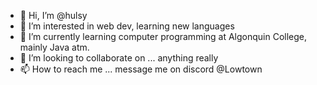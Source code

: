 - 👋 Hi, I’m @hulsy
- 👀 I’m interested in web dev, learning new languages
- 🌱 I’m currently learning computer programming at Algonquin College, mainly Java atm.
- 💞️ I’m looking to collaborate on ... anything really
- 📫 How to reach me ... message me on discord @Lowtown

<!---
hulsy/hulsy is a ✨ special ✨ repository because its `README.md` (this file) appears on your GitHub profile.
You can click the Preview link to take a look at your changes.
--->
